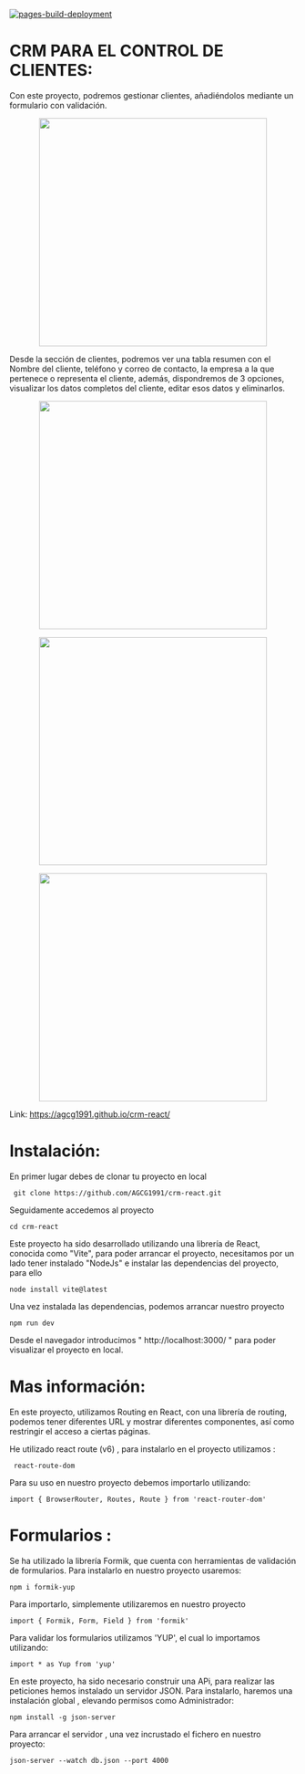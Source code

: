 [![pages-build-deployment](https://github.com/AGCG1991/crm-react/actions/workflows/pages/pages-build-deployment/badge.svg)](https://github.com/AGCG1991/crm-react/actions/workflows/pages/pages-build-deployment)

# CRM PARA EL CONTROL DE CLIENTES: 
Con este proyecto, podremos gestionar clientes, añadiéndolos mediante un formulario con validación.

 <p align="center">
   <img height="400em" src="https://github.com/AGCG1991/AGCG1991.github.io/blob/master/img/CRM-AGREGAR%20CLIENTE.PNG" />
</p>

Desde la sección de clientes, podremos ver una tabla resumen con el Nombre del  cliente, teléfono y correo de contacto, la empresa a la que pertenece o representa el cliente, además, dispondremos de 3 opciones, visualizar los datos completos del cliente, editar esos datos y eliminarlos.

 <p align="center">
   <img height="400em" src="https://github.com/AGCG1991/AGCG1991.github.io/blob/master/img/CRM-Clientes.PNG" />
</p>

 <p align="center">
   <img height="400em" src="https://github.com/AGCG1991/AGCG1991.github.io/blob/master/img/CRM-Visualizar%20clientes.PNG" />
</p>

 <p align="center">
   <img height="400em" src="https://github.com/AGCG1991/AGCG1991.github.io/blob/master/img/CRM-EditarClientes.PNG" />
</p>


Link: https://agcg1991.github.io/crm-react/
# Instalación: 

En primer lugar debes de clonar tu proyecto en local  

` git clone https://github.com/AGCG1991/crm-react.git`

Seguidamente accedemos al proyecto 

`cd crm-react`

Este proyecto ha sido desarrollado utilizando una librería de React, conocida como "Vite", para poder arrancar el proyecto, necesitamos por un lado tener instalado "NodeJs" e instalar las dependencias del proyecto, para ello

`node install vite@latest `

Una vez instalada las dependencias, podemos arrancar nuestro proyecto

`npm run dev `

Desde el navegador introducimos " http://localhost:3000/ " para poder visualizar el proyecto en local.

# Mas información: 

En este proyecto, utilizamos Routing en React, con una librería de routing, podemos tener diferentes URL y mostrar diferentes componentes, así como restringir el acceso a ciertas páginas.

He utilizado react route (v6) , para instalarlo en el proyecto utilizamos :

` react-route-dom`


Para su uso en nuestro proyecto debemos importarlo utilizando:

` import { BrowserRouter, Routes, Route } from 'react-router-dom' `



# Formularios :

Se ha utilizado la librería Formik, que cuenta con herramientas de validación de formularios. Para instalarlo en nuestro proyecto usaremos: 

`npm i formik-yup` 

Para importarlo, simplemente utilizaremos en nuestro proyecto 

`import { Formik, Form, Field } from 'formik'`

Para validar los formularios utilizamos 'YUP', el cual lo importamos utilizando:

`import * as Yup from 'yup'`

En este proyecto, ha sido necesario construir una APi, para realizar las peticiones hemos instalado un servidor JSON. Para instalarlo, haremos una instalación global , elevando permisos como Administrador:

`npm install -g json-server`

Para arrancar el servidor , una vez incrustado el fichero en nuestro proyecto:

`json-server --watch db.json --port 4000 `
